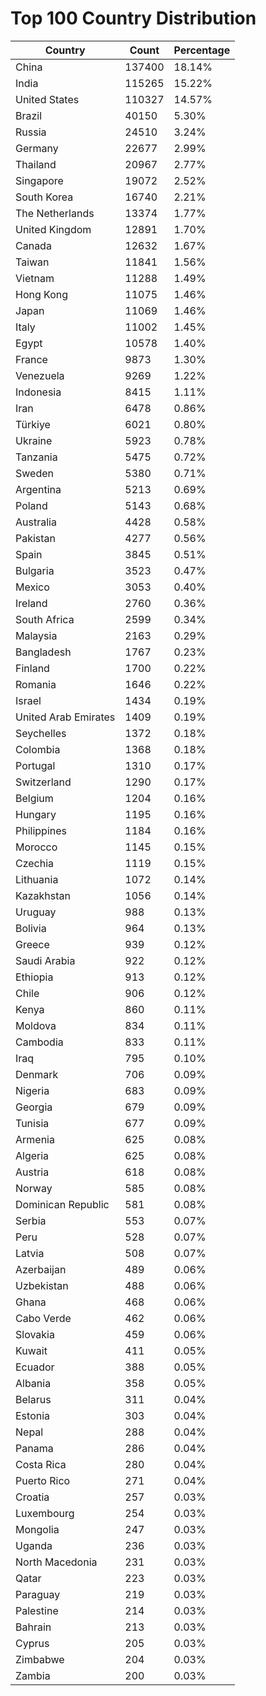# Top 100 Country Distribution
| Country | Count | Percentage |
|----|----|----|
| China | 137400 | 18.14% |
| India | 115265 | 15.22% |
| United States | 110327 | 14.57% |
| Brazil | 40150 | 5.30% |
| Russia | 24510 | 3.24% |
| Germany | 22677 | 2.99% |
| Thailand | 20967 | 2.77% |
| Singapore | 19072 | 2.52% |
| South Korea | 16740 | 2.21% |
| The Netherlands | 13374 | 1.77% |
| United Kingdom | 12891 | 1.70% |
| Canada | 12632 | 1.67% |
| Taiwan | 11841 | 1.56% |
| Vietnam | 11288 | 1.49% |
| Hong Kong | 11075 | 1.46% |
| Japan | 11069 | 1.46% |
| Italy | 11002 | 1.45% |
| Egypt | 10578 | 1.40% |
| France | 9873 | 1.30% |
| Venezuela | 9269 | 1.22% |
| Indonesia | 8415 | 1.11% |
| Iran | 6478 | 0.86% |
| Türkiye | 6021 | 0.80% |
| Ukraine | 5923 | 0.78% |
| Tanzania | 5475 | 0.72% |
| Sweden | 5380 | 0.71% |
| Argentina | 5213 | 0.69% |
| Poland | 5143 | 0.68% |
| Australia | 4428 | 0.58% |
| Pakistan | 4277 | 0.56% |
| Spain | 3845 | 0.51% |
| Bulgaria | 3523 | 0.47% |
| Mexico | 3053 | 0.40% |
| Ireland | 2760 | 0.36% |
| South Africa | 2599 | 0.34% |
| Malaysia | 2163 | 0.29% |
| Bangladesh | 1767 | 0.23% |
| Finland | 1700 | 0.22% |
| Romania | 1646 | 0.22% |
| Israel | 1434 | 0.19% |
| United Arab Emirates | 1409 | 0.19% |
| Seychelles | 1372 | 0.18% |
| Colombia | 1368 | 0.18% |
| Portugal | 1310 | 0.17% |
| Switzerland | 1290 | 0.17% |
| Belgium | 1204 | 0.16% |
| Hungary | 1195 | 0.16% |
| Philippines | 1184 | 0.16% |
| Morocco | 1145 | 0.15% |
| Czechia | 1119 | 0.15% |
| Lithuania | 1072 | 0.14% |
| Kazakhstan | 1056 | 0.14% |
| Uruguay | 988 | 0.13% |
| Bolivia | 964 | 0.13% |
| Greece | 939 | 0.12% |
| Saudi Arabia | 922 | 0.12% |
| Ethiopia | 913 | 0.12% |
| Chile | 906 | 0.12% |
| Kenya | 860 | 0.11% |
| Moldova | 834 | 0.11% |
| Cambodia | 833 | 0.11% |
| Iraq | 795 | 0.10% |
| Denmark | 706 | 0.09% |
| Nigeria | 683 | 0.09% |
| Georgia | 679 | 0.09% |
| Tunisia | 677 | 0.09% |
| Armenia | 625 | 0.08% |
| Algeria | 625 | 0.08% |
| Austria | 618 | 0.08% |
| Norway | 585 | 0.08% |
| Dominican Republic | 581 | 0.08% |
| Serbia | 553 | 0.07% |
| Peru | 528 | 0.07% |
| Latvia | 508 | 0.07% |
| Azerbaijan | 489 | 0.06% |
| Uzbekistan | 488 | 0.06% |
| Ghana | 468 | 0.06% |
| Cabo Verde | 462 | 0.06% |
| Slovakia | 459 | 0.06% |
| Kuwait | 411 | 0.05% |
| Ecuador | 388 | 0.05% |
| Albania | 358 | 0.05% |
| Belarus | 311 | 0.04% |
| Estonia | 303 | 0.04% |
| Nepal | 288 | 0.04% |
| Panama | 286 | 0.04% |
| Costa Rica | 280 | 0.04% |
| Puerto Rico | 271 | 0.04% |
| Croatia | 257 | 0.03% |
| Luxembourg | 254 | 0.03% |
| Mongolia | 247 | 0.03% |
| Uganda | 236 | 0.03% |
| North Macedonia | 231 | 0.03% |
| Qatar | 223 | 0.03% |
| Paraguay | 219 | 0.03% |
| Palestine | 214 | 0.03% |
| Bahrain | 213 | 0.03% |
| Cyprus | 205 | 0.03% |
| Zimbabwe | 204 | 0.03% |
| Zambia | 200 | 0.03% |
